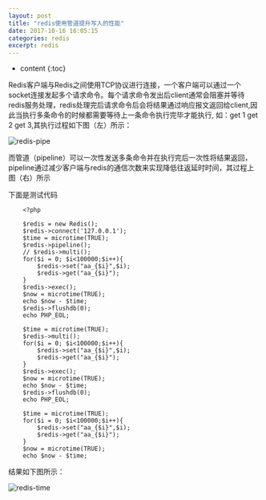 ```yaml
---
layout: post
title: "redis使用管道提升写入的性能"
date: 2017-10-16 16:05:15
categories: redis
excerpt: redis
---
```


* content
{:toc}


Redis客户端与Redis之间使用TCP协议进行连接，一个客户端可以通过一个socket连接发起多个请求命令。每个请求命令发出后client通常会阻塞并等待redis服务处理，redis处理完后请求命令后会将结果通过响应报文返回给client,因此当执行多条命令的时候都需要等待上一条命令执行完毕才能执行,
如：get 1 get 2 get 3,其执行过程如下图（左）所示：

![redis-pipe](http://hexing-w.github.io/css/pics/pipe.png)



而管道（pipeline）可以一次性发送多条命令并在执行完后一次性将结果返回，pipeline通过减少客户端与redis的通信次数来实现降低往返延时时间，其过程上图（右）所示 

下面是测试代码

		<?php
		
		$redis = new Redis();
		$redis->connect('127.0.0.1');
		$time = microtime(TRUE);
		$redis->pipeline();
		// $redis->multi();
		for($i = 0; $i<100000;$i++){
			$redis->set("aa_{$i}",$i);
			$redis->get("aa_{$i}");
		}
		$redis->exec();
		$now = microtime(TRUE);
		echo $now - $time;
		$redis->flushdb(0);
		echo PHP_EOL;
		
		$time = microtime(TRUE);
		$redis->multi();
		for($i = 0; $i<100000;$i++){
			$redis->set("aa_{$i}",$i);
			$redis->get("aa_{$i}");
		}
		$redis->exec();
		$now = microtime(TRUE);
		echo $now - $time;
		$redis->flushdb(0);
		echo PHP_EOL;
		
		$time = microtime(TRUE);
		for($i = 0; $i<100000;$i++){
			$redis->set("aa_{$i}",$i);
			$redis->get("aa_{$i}");
		}
		$now = microtime(TRUE);
		echo $now - $time;


结果如下图所示：

![redis-time](http://hexing-w.github.io/css/pics/redis-time.png)

